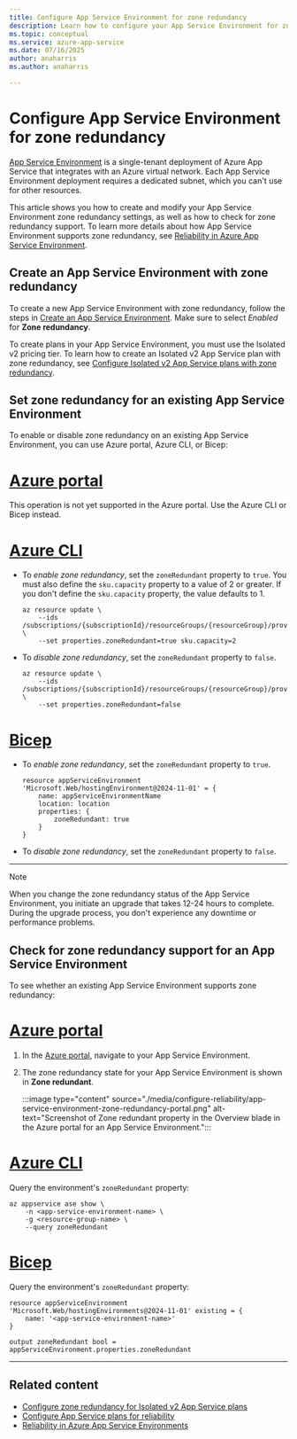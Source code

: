 ```yaml
---
title: Configure App Service Environment for zone redundancy
description: Learn how to configure your App Service Environment for zone redundancy by using availability zones and zone redundancy
ms.topic: conceptual
ms.service: azure-app-service
ms.date: 07/16/2025
author: anaharris
ms.author: anaharris

---
```

# Configure App Service Environment for zone redundancy

[App Service Environment](./overview.md) is a single-tenant deployment of Azure App Service that integrates with an Azure virtual network. Each App Service Environment deployment requires a dedicated subnet, which you can't use for other resources.

This article shows you how to create and modify your App Service Environment zone redundancy settings, as well as how to check for zone redundancy support. To learn more details about how App Service Environment supports zone redundancy, see [Reliability in Azure App Service Environment](../../reliability/reliability-app-service.md).


## Create an App Service Environment with zone redundancy

To create a new App Service Environment with zone redundancy, follow the steps in [Create an App Service Environment](../app-service/environment/creation.md). Make sure to select *Enabled* for **Zone redundancy**.

To create plans in your App Service Environment, you must use the Isolated v2 pricing tier. To learn how to create an Isolated v2 App Service plan with zone redundancy, see [Configure Isolated v2 App Service plans with zone redundancy](../app-service/environment/configure-zone-redundancy-isolated.md).

## Set zone redundancy for an existing App Service Environment

To enable or disable zone redundancy on an existing App Service Environment, you can use Azure portal, Azure CLI, or Bicep:

# [Azure portal](#tab/portal)

This operation is not yet supported in the Azure portal. Use the Azure CLI or Bicep instead.

# [Azure CLI](#tab/azurecli)

- To *enable zone redundancy*, set the `zoneRedundant` property to `true`. You must also define the `sku.capacity` property to a value of 2 or greater. If you don't define the `sku.capacity` property, the value defaults to 1.

    ```azurecli
    az resource update \
        --ids /subscriptions/{subscriptionId}/resourceGroups/{resourceGroup}/providers/Microsoft.Web/hostingEnvironments/{aseName} \
        --set properties.zoneRedundant=true sku.capacity=2
    ```

- To *disable zone redundancy*, set the `zoneRedundant` property to `false`.

    ```azurecli
    az resource update \
        --ids /subscriptions/{subscriptionId}/resourceGroups/{resourceGroup}/providers/Microsoft.Web/hostingEnvironments/{aseName} \
        --set properties.zoneRedundant=false
    ```

# [Bicep](#tab/bicep)

- To *enable zone redundancy*, set the `zoneRedundant` property to `true`.

    ```bicep
    resource appServiceEnvironment 'Microsoft.Web/hostingEnvironment@2024-11-01' = {
        name: appServiceEnvironmentName
        location: location
        properties: {
            zoneRedundant: true
        }
    }
    ```

- To *disable zone redundancy*, set the `zoneRedundant` property to `false`.

---

> [!NOTE]
> When you change the zone redundancy status of the App Service Environment, you initiate an upgrade that takes 12-24 hours to complete. During the upgrade process, you don't experience any downtime or performance problems.

## Check for zone redundancy support for an App Service Environment

To see whether an existing App Service Environment supports zone redundancy:

# [Azure portal](#tab/portal)

1. In the [Azure portal](https://portal.azure.com), navigate to your App Service Environment.

1. The zone redundancy state for your App Service Environment is shown in **Zone redundant**. 

    :::image type="content" source="./media/configure-reliability/app-service-environment-zone-redundancy-portal.png" alt-text="Screenshot of Zone redundant property in the Overview blade in the Azure portal for an App Service Environment.":::

# [Azure CLI](#tab/azurecli)

Query the environment's `zoneRedundant` property:

```azurecli
az appservice ase show \
    -n <app-service-environment-name> \
    -g <resource-group-name> \
    --query zoneRedundant
```

# [Bicep](#tab/bicep)

Query the environment's `zoneRedundant` property:

```bicep
resource appServiceEnvironment 'Microsoft.Web/hostingEnvironments@2024-11-01' existing = {
    name: '<app-service-environment-name>'
}

output zoneRedundant bool = appServiceEnvironment.properties.zoneRedundant
```

---


## Related content
- [Configure zone redundancy for Isolated v2 App Service plans](../app-service/environment/configure-zone-redundancy-isolated.md)
- [Configure App Service plans for reliability](../configure-zone-redundancy.md)
- [Reliability in Azure App Service Environments](../../reliability/reliability-app-service-environments.md)
